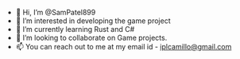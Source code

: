 - 👋 Hi, I’m @SamPatel899
- 👀 I’m interested in developing the game project
- 🌱 I’m currently learning Rust and C#
- 💞️ I’m looking to collaborate on Game projects.
- 📫 You can reach out to me at my email id - iplcamillo@gmail.com
